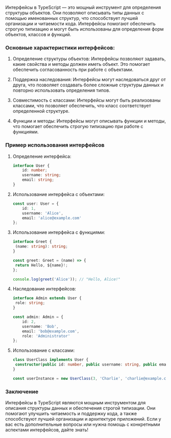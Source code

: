 Интерфейсы в TypeScript — это мощный инструмент для определения структуры объектов. Они позволяют описывать типы данных с помощью именованных структур, что способствует лучшей организации и читаемости кода. Интерфейсы помогают обеспечить строгую типизацию и могут быть использованы для определения форм объектов, классов и функций.

### Основные характеристики интерфейсов:

1. Определение структуры объектов: Интерфейсы позволяют задавать, какие свойства и методы должен иметь объект. Это помогает обеспечить согласованность при работе с объектами.

2. Поддержка наследования: Интерфейсы могут наследоваться друг от друга, что позволяет создавать более сложные структуры данных и повторно использовать определения типов.

3. Совместимость с классами: Интерфейсы могут быть реализованы классами, что позволяет обеспечить, что класс соответствует определенной структуре.

4. Функции и методы: Интерфейсы могут описывать функции и методы, что помогает обеспечить строгую типизацию при работе с функциями.

### Пример использования интерфейсов

1. Определение интерфейса:
   ```ts
   interface User {
       id: number;
       username: string;
       email: string;
   }
   ```


2. Использование интерфейса с объектами:
   ```ts
   const user: User = {
       id: 1,
       username: 'Alice',
       email: 'alice@example.com'
   };
   ```


3. Использование интерфейса с функциями:
   ```ts
   interface Greet {
    (name: string): string;
   }

   const greet: Greet = (name) => {
    return Hello, ${name}!;
   };

   console.log(greet('Alice')); // "Hello, Alice!"
   ```


4. Наследование интерфейсов:
   ```ts
   interface Admin extends User {
    role: string;
   }

   const admin: Admin = {
       id: 2,
       username: 'Bob',
       email: 'bob@example.com',
       role: 'Administrator'
   };
   ```


5. Использование с классами:
   ```ts
   class UserClass implements User {
    constructor(public id: number, public username: string, public email: string) {}
   }

   const userInstance = new UserClass(3, 'Charlie', 'charlie@example.com');
   ```


### Заключение

Интерфейсы в TypeScript являются мощным инструментом для описания структуры данных и обеспечения строгой типизации. Они помогают улучшить читаемость и поддержку кода, а также способствуют лучшей организации и архитектуре приложений. Если у вас есть дополнительные вопросы или нужна помощь с конкретными аспектами интерфейсов, дайте знать!